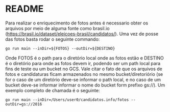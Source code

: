 # README

Para realizar o enriquecimento de fotos antes é necessario obter os arquivos por meio de alguma fonte como brasil.io (https://brasil.io/dataset/eleicoes-brasil/candidatos/). Uma vez de posse das fotos basta rodar o seguinte commando:
```
go run main --inDir=${FOTOS} --outDir=${DESTINO}
```

Onde FOTOS é o path para o diretório local onde as fotos estão e DESTINO é o diretório para onde as fotos devem ir, podendo ser um path local para fins de teste ou um bucket no GCS. Vale citar o fato de que os arquivos de fotos e candidaturas ficam armazenados no mesmo bucket/diretoriório (se for o caso de um diretório deve-se informar o path local, e no caso de um bucket deve-se informar informar o nome do bucket form prefixo gs://). Um exemplo completo de chamada é o seguinte:
```
go run main --inDir=/Users/user0/candidatos.info/fotos --outDir=gs://2016
```
